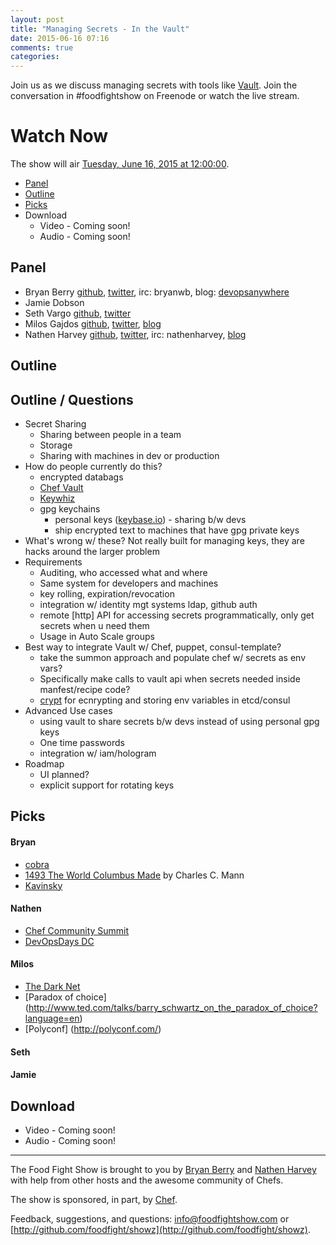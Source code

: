 ```yaml
---
layout: post
title: "Managing Secrets - In the Vault"
date: 2015-06-16 07:16
comments: true
categories:
---
```


Join us as we discuss managing secrets with tools like [Vault](https://hashicorp.com/blog/vault.html).  Join the conversation in #foodfightshow on Freenode or watch the live stream.

# Watch Now

The show will air [Tuesday, June 16, 2015 at 12:00:00](http://www.timeanddate.com/worldclock/fixedtime.html?msg=Food+Fight+Show+93+-+Vault&iso=20150616T08&p1=1928&ah=1).

* [Panel](http://foodfightshow.org/2015/06/managing-secrets-in-the-vault.html#panel)
* [Outline](http://foodfightshow.org/2015/06/managing-secrets-in-the-vault.html#outline)
* [Picks](http://foodfightshow.org/2015/06/managing-secrets-in-the-vault.html#picks)
* Download
  * Video - Coming soon!
  * Audio - Coming soon!

Panel<a name="panel"></a>
-----

* Bryan Berry [github](http://github.com/bryanwb), [twitter](http://twitter.com/bryanwb), irc: bryanwb, blog: [devopsanywhere](http://devopsanywhere.blogspot.com)
* Jamie Dobson
* Seth Vargo [github](http://github.com/sethvargo), [twitter](http://twitter.com/sethvargo)
* Milos Gajdos [github](https://github.com/milosgajdos83), [twitter](https://twitter.com/milosgajdos), [blog](http://containerops.org/)
* Nathen Harvey [github](http://github.com/nathenharvey), [twitter](http://twitter.com/nathenharvey), irc: nathenharvey, [blog](http://nathenharvey.com)

<!-- more -->

Outline<a name="outline"></a>
-------

Outline / Questions
-------------------

* Secret Sharing
  - Sharing between people in a team
  - Storage
  - Sharing with machines in dev or production
* How do people currently do this?
  - encrypted databags
  - [Chef Vault](https://github.com/Nordstrom/chef-vault)
  - [Keywhiz](https://square.github.io/keywhiz/)
  - gpg keychains
    - personal keys ([keybase.io](https://keybase.io/)) - sharing b/w devs
    - ship encrypted text to machines that have gpg private keys
* What's wrong w/ these? Not really built for managing keys, they are hacks around the larger problem
* Requirements
  - Auditing, who accessed what and where
  - Same system for developers and machines
  - key rolling, expiration/revocation
  - integration w/ identity mgt systems ldap, github auth
  - remote [http] API for accessing secrets programmatically, only get secrets when u need them
  - Usage in Auto Scale groups
* Best way to integrate Vault w/ Chef, puppet, consul-template?
  - take the summon approach and populate chef w/ secrets as env vars?
  - Specifically make calls to vault api when secrets needed inside manfest/recipe code?
  - [crypt](http://xordataexchange.github.io/crypt/) for ecnrypting and storing env variables in etcd/consul
* Advanced Use cases
  - using vault to share secrets b/w devs instead of using personal gpg keys
  - One time passwords
  - integration w/ iam/hologram
* Roadmap
  - UI planned?
  - explicit support for rotating keys

Picks<a name="picks"></a>
-----

#### Bryan  

* [cobra](https://github.com/spf13/cobra)
* [1493 The World Columbus Made](http://www.amazon.com/1493-Uncovering-World-Columbus-Created/dp/0307278247) by Charles C. Mann
* [Kavinsky](https://www.youtube.com/watch?v=MV_3Dpw-BRY)

#### Nathen  

* [Chef Community Summit](http://summit.chef.io)
* [DevOpsDays DC](http://devopsdaysdc.org)

#### Milos
* [The Dark Net](http://www.amazon.co.uk/The-Dark-Net-Jamie-Bartlett/dp/0434023159)
* [Paradox of choice] (http://www.ted.com/talks/barry_schwartz_on_the_paradox_of_choice?language=en)
* [Polyconf] (http://polyconf.com/)

#### Seth

#### Jamie

Download
--------
* Video - Coming soon!
* Audio - Coming soon!

<hr />

The Food Fight Show is brought to you by [Bryan Berry](https://twitter.com/bryanwb) and [Nathen Harvey](https://twitter.com/nathenharvey) with help from other hosts and the awesome community of Chefs.

The show is sponsored, in part, by [Chef](http://chef.io).

Feedback, suggestions, and questions:  [info@foodfightshow.com](mailto:info@foodfightshow.com) or  [http://github.com/foodfight/showz](http://github.com/foodfight/showz).
